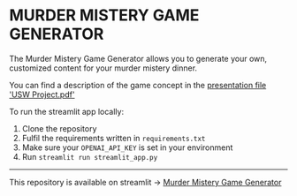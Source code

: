 # MURDER MISTERY GAME GENERATOR
The Murder Mistery Game Generator allows you to generate your own, customized content for your murder mistery dinner.

You can find a description of the game concept in the [presentation file 'USW Project.pdf'](https://github.com/PascalHamar/murder-mistery/blob/main/USW%20Project.pdf)


To run the streamlit app locally:
1. Clone the repository
2. Fulfil the requirements written in `requirements.txt`
3. Make sure your `OPENAI_API_KEY` is set in your environment
4. Run `streamlit run streamlit_app.py`


---
This repository is available on streamlit -> [Murder Mistery Game Generator](https://murder-mistery.streamlit.app/)
